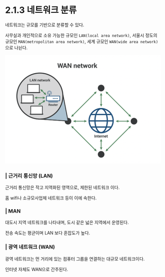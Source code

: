 # 2.1.3 네트워크 분류

네트워크는 규모를 기반으로 분류할 수 있다.

사무실과 개인적으로 소유 가능한 규모인 `LAN(local area network)`, 서울시 정도의 규모인 `MAN(metropolitan area network)`, 세계 규모인 `WAN(wide area network)` 으로 나뉜다.

![cloudflare](../../assets/2.1.3/lanwan.png)

### | 근거리 통신망 (LAN)

근거리 통신망은 작고 지역화된 영역으로, 제한된 네트워크 이다.

홈 wifi나 소규모사업체 네트워크 등이 이에 속한다.

### | MAN

대도시 지역 네트워크를 나타내며, 도시 같은 넓은 지역에서 운영된다.

전송 속도는 평균이며 LAN 보다 혼잡도가 높다.

### | 광역 네트워크 (WAN)

광역 네트워크는 먼 거리에 있는 컴퓨터 그룹을 연결하는 대규모 네트워크이다.

인터넷 자체도 WAN으로 간주된다.
